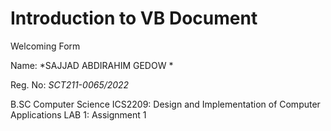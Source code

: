 # Introduction to VB Document
Welcoming Form

Name: *SAJJAD ABDIRAHIM GEDOW *

Reg. No: *SCT211-0065/2022*

B.SC Computer Science
ICS2209: Design and Implementation of Computer Applications
LAB 1: Assignment 1
